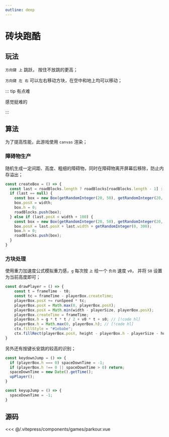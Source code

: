 ```yaml
---
outline: deep
---
```


<script setup>
import Game from "../.vitepress/components/games/parkour.vue"
</script>



# 砖块跑酷

## 玩法

`方向键 上` 跳跃， 按住不放跳的更高；

`方向键 左 右` 可以左右移动方块，在空中和地上均可以移动；

::: tip 有点难

感觉挺难的

:::

<Game />

## 算法

为了提高性能，此游戏使用 `canvas` 渲染；

### 障碍物生产

随机生成一定间距、高度、粗细的障碍物，同时在障碍物离开屏幕后移除，防止内存溢出；

```ts
const createBox = () => {
  const last = roadBlocks.length ? roadBlocks[roadBlocks.length - 1] : null;
  if (last == null) {
    const box = new Box(getRandomInteger(20, 50), getRandomInteger(20, 200));
    box.posX = width;
    box.h = 0;
    roadBlocks.push(box);
  } else if (last.posX < width + 100) {
    const box = new Box(getRandomInteger(20, 50), getRandomInteger(20, 200));
    box.posX = last.posX + last.width + getRandomInteger(0, 300);
    box.h = 0;
    roadBlocks.push(box);
  }
}
```

### 方块处理

使用重力加速度公式模拟重力感，`g` 每次按 `上` 给一个 `负向` 速度 `v0`， 并将 `S0` 设置为当前高度即可；


```ts
const drawPlayer = () => {
    const t = frameTime - t0;
    const tc = frameTime - playerBox.createTime;
    playerBox.posX += runSpeed * tc;
    playerBox.posX = Math.max(0, playerBox.posX);
    playerBox.posX = Math.min(width - playerSize, playerBox.posX);
    playerBox.createTime = frameTime;
    playerBox.h = g * t * t / 2 + v0 * t + s0; // [!code hl]
    playerBox.h = Math.max(0, playerBox.h); // [!code hl]
    ctx.fillStyle = "#1ebabe";
    ctx.fillRect(playerBox.posX, height - playerBox.h - playerSize - horizonH, playerSize, playerSize);
}
```

另外还有按键长安跳的较高的识别；

```ts
const keydownJump = () => {
  if (playerBox.h === 0) spaceDownTime = -1;
  if (playerBox.h !== 0 || spaceDownTime > 0) return;
  spaceDownTime = new Date().getTime();
  upPlayer();
}

const keyupJump = () => {
  spaceDownTime = -1;
}
```

## 源码

<<< @/.vitepress/components/games/parkour.vue
